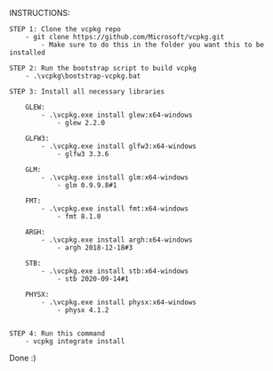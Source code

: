INSTRUCTIONS:

	STEP 1: Clone the vcpkg repo
		- git clone https://github.com/Microsoft/vcpkg.git
			- Make sure to do this in the folder you want this to be installed
		
	STEP 2: Run the bootstrap script to build vcpkg	
		- .\vcpkg\bootstrap-vcpkg.bat
		
	STEP 3: Install all necessary libraries 

		GLEW:
			- .\vcpkg.exe install glew:x64-windows
				- glew 2.2.0
		
		GLFW3:
			- .\vcpkg.exe install glfw3:x64-windows
				- glfw3 3.3.6
				
		GLM:
			- .\vcpkg.exe install glm:x64-windows
				- glm 0.9.9.8#1
				
		FMT:
			- .\vcpkg.exe install fmt:x64-windows
				- fmt 8.1.0
				
		ARGH:
			- .\vcpkg.exe install argh:x64-windows
				- argh 2018-12-18#3
				
		STB:
			- .\vcpkg.exe install stb:x64-windows
				- stb 2020-09-14#1
				
		PHYSX:
			- .\vcpkg.exe install physx:x64-windows
				- physx 4.1.2
				
		
	STEP 4: Run this command
		- vcpkg integrate install
		
	
Done :)
	
